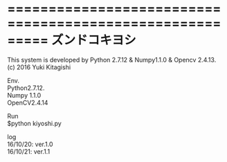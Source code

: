 =========================================================
                    ズンドコキヨシ                        
=========================================================
This system is developed by Python 2.7.12 & Numpy1.1.0 & Opencv 2.4.13.  
(c) 2016 Yuki Kitagishi

Env.  
Python2.7.12.  
Numpy 1.1.0  
OpenCV2.4.14  

Run  
$python kiyoshi.py  

log  
16/10/20: ver.1.0  
16/10/21: ver.1.1  